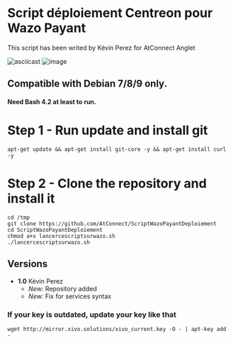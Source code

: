 # Script déploiement Centreon pour Wazo Payant

This script has been writed by Kévin Perez for AtConnect Anglet

![asciicast](http://www.atconnect.net/images/header/logo.png)
![image](https://image.noelshack.com/fichiers/2019/17/3/1556112297-telechargement.png)

## Compatible with Debian 7/8/9 only.
#### Need Bash 4.2 at least to run.

# Step 1 - Run update and install git
```
apt-get update && apt-get install git-core -y && apt-get install curl -y

```
# Step 2 - Clone the repository and install it
```
cd /tmp
git clone https://github.com/AtConnect/ScriptWazoPayantDeploiement
cd ScriptWazoPayantDeploiement
chmod a+x lancercescriptsurwazo.sh
./lancercescriptsurwazo.sh
```


## Versions
- **1.0** Kévin Perez
  - *New:* Repository added
  - *New:* Fix for services syntax


### If your key is outdated, update your key like that
```
wget http://mirror.xivo.solutions/xivo_current.key -O - | apt-key add -
```
